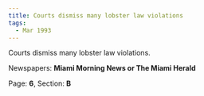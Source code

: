 ```yaml
---  
title: Courts dismiss many lobster law violations  
tags:  
  - Mar 1993  
---  
```

  
Courts dismiss many lobster law violations.  
  
Newspapers: **Miami Morning News or The Miami Herald**  
  
Page: **6**, Section: **B** 
